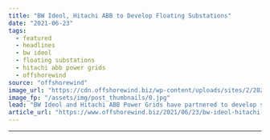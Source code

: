 ```yaml
---
title: "BW Ideol, Hitachi ABB to Develop Floating Substations"
date: "2021-06-23"
tags: 
  - featured
  - headlines
  - bw ideol
  - floating substations
  - hitachi abb power grids
  - offshorewind
source: "offshorewind"
image_url: "https://cdn.offshorewind.biz/wp-content/uploads/sites/2/2021/06/23093002/Bw-Ideol.jpg"
image_fp: "/assets/img/post_thumbnails/0.jpg"
lead: "BW Ideol and Hitachi ABB Power Grids have partnered to develop scalable floating substations"
article_url: "https://www.offshorewind.biz/2021/06/23/bw-ideol-hitachi-abb-to-develop-floating-substations/"
---
```


---
